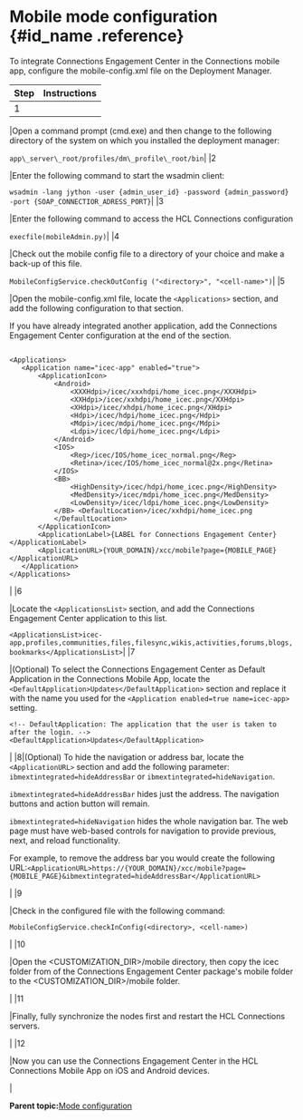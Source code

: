 # Mobile mode configuration {#id_name .reference}

To integrate Connections Engagement Center in the Connections mobile app, configure the mobile-config.xml file on the Deployment Manager.

|Step|Instructions|
|----|------------|
|1

|Open a command prompt \(cmd.exe\) and then change to the following directory of the system on which you installed the deployment manager:

 `app\_server\_root/profiles/dm\_profile\_root/bin`|
|2

|Enter the following command to start the wsadmin client:

 `wsadmin -lang jython -user {admin_user_id} -password {admin_password} -port {SOAP_CONNECTIOR_ADRESS_PORT}`|
|3

|Enter the following command to access the HCL Connections configuration

 `execfile(mobileAdmin.py)`|
|4

|Check out the mobile config file to a directory of your choice and make a back-up of this file.

 `MobileConfigService.checkOutConfig ("<directory>", "<cell-name>")`|
|5

|Open the mobile-config.xml file, locate the `<Applications>` section, and add the following configuration to that section.

 If you have already integrated another application, add the Connections Engagement Center configuration at the end of the section.

 ```

<Applications>
	<Application name="icec-app" enabled="true"> 
		<ApplicationIcon> 
			<Android> 
				<XXXHdpi>/icec/xxxhdpi/home_icec.png</XXXHdpi> 
				<XXHdpi>/icec/xxhdpi/home_icec.png</XXHdpi> 
				<XHdpi>/icec/xhdpi/home_icec.png</XHdpi> 
				<Hdpi>/icec/hdpi/home_icec.png</Hdpi> 
				<Mdpi>/icec/mdpi/home_icec.png</Mdpi> 
				<Ldpi>/icec/ldpi/home_icec.png</Ldpi> 
			</Android> 
			<IOS> 
				<Reg>/icec/IOS/home_icec_normal.png</Reg> 
				<Retina>/icec/IOS/home_icec_normal@2x.png</Retina>
			</IOS> 
			<BB> 
				<HighDensity>/icec/hdpi/home_icec.png</HighDensity> 
				<MedDensity>/icec/mdpi/home_icec.png</MedDensity> 
				<LowDensity>/icec/ldpi/home_icec.png</LowDensity> 
			</BB> <DefaultLocation>/icec/xxhdpi/home_icec.png
			</DefaultLocation> 
		</ApplicationIcon> 
		<ApplicationLabel>{LABEL for Connections Engagement Center}</ApplicationLabel> 
		<ApplicationURL>{YOUR_DOMAIN}/xcc/mobile?page={MOBILE_PAGE}</ApplicationURL> 
	</Application>
</Applications>
```

|
|6

|Locate the `<ApplicationsList>` section, and add the Connections Engagement Center application to this list.

 `<ApplicationsList>icec-app,profiles,communities,files,filesync,wikis,activities,forums,blogs,bookmarks</ApplicationsList>`|
|7

|\(Optional\) To select the Connections Engagement Center as Default Application in the Connections Mobile App, locate the `<DefaultApplication>Updates</DefaultApplication>` section and replace it with the name you used for the `<Application enabled=true name=icec-app>` setting.

 ```
<!-- DefaultApplication: The application that the user is taken to after the login. --> 
<DefaultApplication>Updates</DefaultApplication>
```

|
|8|\(Optional\) To hide the navigation or address bar, locate the `<ApplicationURL>` section and add the following parameter: `ibmextintegrated=hideAddressBar` or `ibmextintegrated=hideNavigation`.

 `ibmextintegrated=hideAddressBar` hides just the address. The navigation buttons and action button will remain.

 `ibmextintegrated=hideNavigation` hides the whole navigation bar. The web page must have web-based controls for navigation to provide previous, next, and reload functionality.

 For example, to remove the address bar you would create the following URL:`<ApplicationURL>https://{YOUR_DOMAIN}/xcc/mobile?page={MOBILE_PAGE}&ibmextintegrated=hideAddressBar</ApplicationURL>`

|
|9

|Check in the configured file with the following command:

```
MobileConfigService.checkInConfig(<directory>, <cell-name>)
```

|
|10

|Open the <CUSTOMIZATION\_DIR\>/mobile directory, then copy the icec folder from of the Connections Engagement Center package's mobile folder to the <CUSTOMIZATION\_DIR\>/mobile folder.

|
|11

|Finally, fully synchronize the nodes first and restart the HCL Connections servers.

|
|12

|Now you can use the Connections Engagement Center in the HCL Connections Mobile App on iOS and Android devices.

|

**Parent topic:**[Mode configuration](../../connectors/icec/cec-inst-configure-modes.md)


